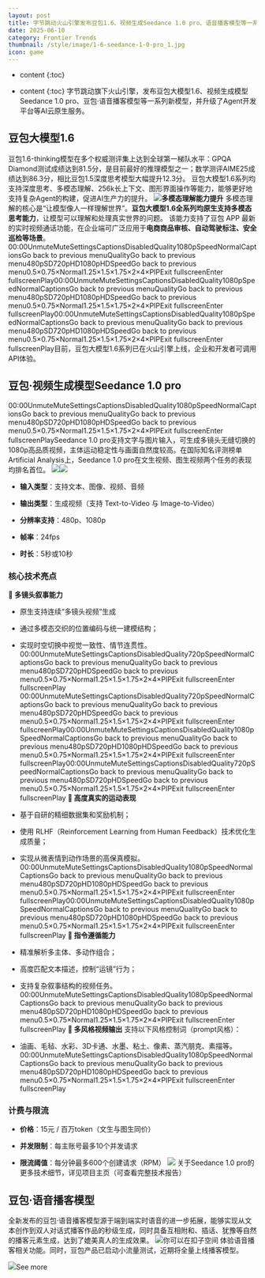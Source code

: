 ```yaml
---
layout: post
title: 字节跳动火山引擎发布豆包1.6、视频生成Seedance 1.0 pro、语音播客模型等一系列全新模型
date: 2025-06-10
category: Frontier Trends
thumbnail: /style/image/1-6-seedance-1-0-pro_1.jpg
icon: game
---
```

* content
{:toc}

* content
{:toc}
字节跳动旗下火山引擎，发布豆包大模型1.6、视频生成模型Seedance 1.0 pro、豆包·语音播客模型等一系列新模型，并升级了Agent开发平台等AI云原生服务。

## **豆包大模型1.6**
豆包1.6-thinking模型在多个权威测评集上达到全球第一梯队水平：GPQA Diamond测试成绩达到81.5分，是目前最好的推理模型之一；数学测评AIME25成绩达到86.3分，相比豆包1.5深度思考模型大幅提升12.3分。
豆包大模型1.6系列均支持深度思考、多模态理解、256k长上下文、图形界面操作等能力，能够更好地支持复杂Agent的构建，促进AI生产力的提升。
![](https://assets-v2.circle.so/studd0rwxwa5a5pfdoqqatvj42tb)**多模态理解能力提升**
多模态理解的核心是“让模型像人一样理解世界”。**豆包大模型1.6全系列均原生支持多模态思考能力**，让模型可以理解和处理真实世界的问题。
该能力支持了豆包 APP 最新的实时视频通话功能，在企业端可广泛应用于**电商商品审核、自动驾驶标注、安全巡检等场景**。
00:00UnmuteMuteSettingsCaptionsDisabledQuality1080pSpeedNormalCaptionsGo back to previous menuQualityGo back to previous menu480pSD720pHD1080pHDSpeedGo back to previous menu0.5×0.75×Normal1.25×1.5×1.75×2×4×PIPExit fullscreenEnter fullscreenPlay00:00UnmuteMuteSettingsCaptionsDisabledQuality1080pSpeedNormalCaptionsGo back to previous menuQualityGo back to previous menu480pSD720pHD1080pHDSpeedGo back to previous menu0.5×0.75×Normal1.25×1.5×1.75×2×4×PIPExit fullscreenEnter fullscreenPlay00:00UnmuteMuteSettingsCaptionsDisabledQuality1080pSpeedNormalCaptionsGo back to previous menuQualityGo back to previous menu480pSD720pHD1080pHDSpeedGo back to previous menu0.5×0.75×Normal1.25×1.5×1.75×2×4×PIPExit fullscreenEnter fullscreenPlay目前，豆包大模型1.6系列已在火山引擎上线，企业和开发者可调用API体验。

## **豆包·视频生成模型Seedance 1.0 pro**
00:00UnmuteMuteSettingsCaptionsDisabledQuality1080pSpeedNormalCaptionsGo back to previous menuQualityGo back to previous menu480pSD720pHD1080pHDSpeedGo back to previous menu0.5×0.75×Normal1.25×1.5×1.75×2×4×PIPExit fullscreenEnter fullscreenPlaySeedance 1.0 pro支持文字与图片输入，可生成多镜头无缝切换的1080p高品质视频，主体运动稳定性与画面自然度较高。在国际知名评测榜单Artificial Analysis上，Seedance 1.0 pro在文生视频、图生视频两个任务的表现均排名首位。
![](https://assets-v2.circle.so/w44l7jypbqzgqamj8o44gtr8yxt4)![](https://assets-v2.circle.so/wsal0gb8tn6otemaexthq2hb0tq7)
- **输入类型**：支持文本、图像、视频、音频

- **输出类型**：生成视频（支持 Text-to-Video 与 Image-to-Video）

- **分辨率支持**：480p、1080p

- **帧率**：24fps

- **时长**：5秒或10秒

### 核心技术亮点
**🧩 多镜头叙事能力**

- 原生支持连续“多镜头视频”生成

- 通过多模态交织的位置编码与统一建模结构；

- 实现时空切换中视觉一致性、情节连贯性。
00:00UnmuteMuteSettingsCaptionsDisabledQuality720pSpeedNormalCaptionsGo back to previous menuQualityGo back to previous menu480pSD720pHDSpeedGo back to previous menu0.5×0.75×Normal1.25×1.5×1.75×2×4×PIPExit fullscreenEnter fullscreenPlay
00:00UnmuteMuteSettingsCaptionsDisabledQuality720pSpeedNormalCaptionsGo back to previous menuQualityGo back to previous menu480pSD720pHDSpeedGo back to previous menu0.5×0.75×Normal1.25×1.5×1.75×2×4×PIPExit fullscreenEnter fullscreenPlay00:00UnmuteMuteSettingsCaptionsDisabledQuality1080pSpeedNormalCaptionsGo back to previous menuQualityGo back to previous menu480pSD720pHD1080pHDSpeedGo back to previous menu0.5×0.75×Normal1.25×1.5×1.75×2×4×PIPExit fullscreenEnter fullscreenPlay00:00UnmuteMuteSettingsCaptionsDisabledQuality720pSpeedNormalCaptionsGo back to previous menuQualityGo back to previous menu480pSD720pHDSpeedGo back to previous menu0.5×0.75×Normal1.25×1.5×1.75×2×4×PIPExit fullscreenEnter fullscreenPlay
**🕺 高度真实的运动表现**

- 基于自研的精细数据集和奖励机制；

- 使用 RLHF（Reinforcement Learning from Human Feedback）技术优化生成质量；

- 实现从微表情到动作场景的高保真模拟。
00:00UnmuteMuteSettingsCaptionsDisabledQuality1080pSpeedNormalCaptionsGo back to previous menuQualityGo back to previous menu480pSD720pHD1080pHDSpeedGo back to previous menu0.5×0.75×Normal1.25×1.5×1.75×2×4×PIPExit fullscreenEnter fullscreenPlay00:00UnmuteMuteSettingsCaptionsDisabledQuality1080pSpeedNormalCaptionsGo back to previous menuQualityGo back to previous menu480pSD720pHD1080pHDSpeedGo back to previous menu0.5×0.75×Normal1.25×1.5×1.75×2×4×PIPExit fullscreenEnter fullscreenPlay
**🎯 指令遵循能力**

- 精准解析多主体、多动作组合；

- 高度匹配文本描述，控制“运镜”行为；

- 支持复杂叙事结构的视频任务。
00:00UnmuteMuteSettingsCaptionsDisabledQuality1080pSpeedNormalCaptionsGo back to previous menuQualityGo back to previous menu480pSD720pHD1080pHDSpeedGo back to previous menu0.5×0.75×Normal1.25×1.5×1.75×2×4×PIPExit fullscreenEnter fullscreenPlay
**🎨 多风格视频输出**
支持以下风格控制词（prompt风格）：

- 油画、毛毡、水彩、3D卡通、水墨、粘土、像素、蒸汽朋克、素描等。
00:00UnmuteMuteSettingsCaptionsDisabledQuality1080pSpeedNormalCaptionsGo back to previous menuQualityGo back to previous menu480pSD720pHD1080pHDSpeedGo back to previous menu0.5×0.75×Normal1.25×1.5×1.75×2×4×PIPExit fullscreenEnter fullscreenPlay

### 计费与限流

- **价格**：15元 / 百万token（文生与图生同价）

- **并发限制**：每主账号最多10个并发请求

- **限流阈值**：每分钟最多600个创建请求（RPM）
![](https://assets-v2.circle.so/whqn9oim7686lo7h3pavralb09wm)
关于Seedance 1.0 pro的更多技术细节，详见项目主页（可查看完整技术报告）

## **豆包·语音播客模型**
全新发布的豆包·语音播客模型源于端到端实时语音的进一步拓展，能够实现从文本创作到双人对话式播客作品的秒级生成，同时具备互相附和、插话、犹豫等自然的播客元素生成，达到了媲美真人的生成效果。
![](https://assets-v2.circle.so/ar76izqhrmiuhynsabatf72hvcnf)你可以在扣子空间 体验语音播客相关功能。同时，豆包产品已启动小流量测试，近期将全量上线播客模型。

![](https://assets-v2.circle.so/0djgxmym53v2k65dchpjcl1vwmbk)See more